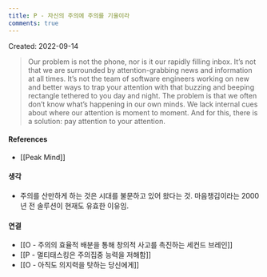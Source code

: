 ```yaml
---
title: P - 자신의 주의에 주의를 기울이라
comments: true
---
```


Created: 2022-09-14

>Our problem is not the phone, nor is it our rapidly filling inbox. It’s not that we are surrounded by attention-grabbing news and information at all times. It’s not the team of software engineers working on new and better ways to trap your attention with that buzzing and beeping rectangle tethered to you day and night. The problem is that we often don’t know what’s happening in our own minds. We lack internal cues about where our attention is moment to moment. And for this, there is a solution: pay attention to your attention.

#### References
- [[Peak Mind]]

#### 생각
- 주의를 산만하게 하는 것은 시대를 불문하고 있어 왔다는 것. 마음챙김이라는 2000년 전 솔루션이 현재도 유효한 이유임.

#### 연결
- [[O - 주의의 효율적 배분을 통해 창의적 사고를 촉진하는 세컨드 브레인]]
- [[P - 멀티태스킹은 주의집중 능력을 저해함]]
- [[O - 아직도 의지력을 탓하는 당신에게]]